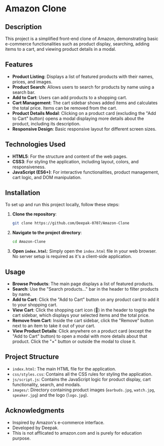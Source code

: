 # Amazon Clone

## **Description**
This project is a simplified front-end clone of Amazon, demonstrating basic e-commerce functionalities such as product display, searching, adding items to a cart, and viewing product details in a modal.

## **Features**
*   **Product Listing**: Displays a list of featured products with their names, prices, and images.
*   **Product Search**: Allows users to search for products by name using a search bar.
*   **Add to Cart**: Users can add products to a shopping cart.
*   **Cart Management**: The cart sidebar shows added items and calculates the total price. Items can be removed from the cart.
*   **Product Details Modal**: Clicking on a product card (excluding the "Add to Cart" button) opens a modal displaying more details about the product, including its description.
*   **Responsive Design**: Basic responsive layout for different screen sizes.

## **Technologies Used**
*   **HTML5**: For the structure and content of the web pages.
*   **CSS3**: For styling the application, including layout, colors, and responsiveness.
*   **JavaScript (ES6+)**: For interactive functionalities, product management, cart logic, and DOM manipulation.

## **Installation**
To set up and run this project locally, follow these steps:

1.  **Clone the repository**:
    ```bash
    git clone https://github.com/Deepak-0707/Amazon-Clone
    ```

2.  **Navigate to the project directory**:
    ```bash
    cd Amazon-Clone
    ```

3.  **Open `index.html`**:
    Simply open the `index.html` file in your web browser. No server setup is required as it's a client-side application.

## **Usage**
*   **Browse Products**: The main page displays a list of featured products.
*   **Search**: Use the "Search products..." bar in the header to filter products by name.
*   **Add to Cart**: Click the "Add to Cart" button on any product card to add it to your shopping cart.
*   **View Cart**: Click the shopping cart icon (🛒) in the header to toggle the cart sidebar, which displays your selected items and the total price.
*   **Remove from Cart**: Inside the cart sidebar, click the "Remove" button next to an item to take it out of your cart.
*   **View Product Details**: Click anywhere on a product card (except the "Add to Cart" button) to open a modal with more details about that product. Click the "×" button or outside the modal to close it.

## **Project Structure**

*   `index.html`: The main HTML file for the application.
*   `css/styles.css`: Contains all the CSS rules for styling the application.
*   `js/script.js`: Contains the JavaScript logic for product display, cart functionality, search, and modals.
*   `images/`: Directory containing product images (`earbuds.jpg`, `watch.jpg`, `speaker.jpg`) and the logo (`logo.jpg`).

## **Acknowledgments**
*   Inspired by Amazon's e-commerce interface.
*   Developed by Deepak.
*   This is not afflicated to amazon.com and is purely for education purpose.